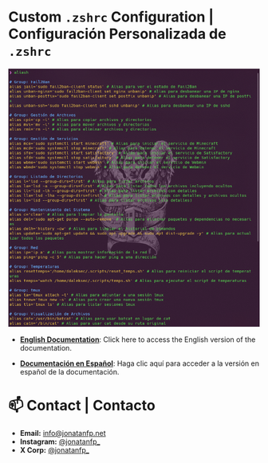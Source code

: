 # Custom `.zshrc` Configuration | Configuración Personalizada de `.zshrc` 

![Terminal Example](assets/example.png)

- **[English Documentation](README.en.md)**: Click here to access the English version of the documentation.

- **[Documentación en Español](README.es.md)**: Haga clic aquí para acceder a la versión en español de la documentación.

# 📫 Contact | Contacto 
- **Email:** [info@jonatanfp.net](mailto:info@jonatanfp.net)
- **Instagram:** [@jonatanfp_](https://instagram.com/jonatanfp_)
- **X Corp:** [@jonatanfp_](https://twitter.com/jonatanfp_)